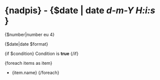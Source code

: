 {nadpis} - {$date | date *d-m-Y H:i:s* }
============

{$number|number eu 4}

{$date|date $format}

{if $condition}
Condition is **true**
{/if}

{foreach items as item}
  * {item.name}
{/foreach}
